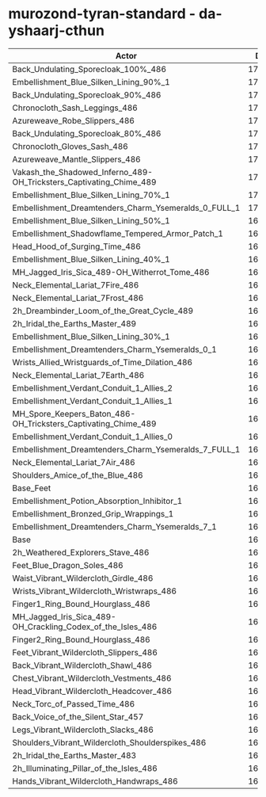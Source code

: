 # murozond-tyran-standard - da-yshaarj-cthun
| Actor | DPS | Increase |
|---|:---:|:---:|
|Back_Undulating_Sporecloak_100%_486|171475|2.09%|
|Embellishment_Blue_Silken_Lining_90%_1|171219|1.94%|
|Back_Undulating_Sporecloak_90%_486|171123|1.88%|
|Chronocloth_Sash_Leggings_486|170950|1.78%|
|Azureweave_Robe_Slippers_486|170929|1.77%|
|Back_Undulating_Sporecloak_80%_486|170818|1.70%|
|Chronocloth_Gloves_Sash_486|170799|1.69%|
|Azureweave_Mantle_Slippers_486|170558|1.55%|
|Vakash_the_Shadowed_Inferno_489-OH_Tricksters_Captivating_Chime_489|170547|1.54%|
|Embellishment_Blue_Silken_Lining_70%_1|170538|1.53%|
|Embellishment_Dreamtenders_Charm_Ysemeralds_0_FULL_1|170194|1.33%|
|Embellishment_Blue_Silken_Lining_50%_1|169873|1.14%|
|Embellishment_Shadowflame_Tempered_Armor_Patch_1|169784|1.09%|
|Head_Hood_of_Surging_Time_486|169731|1.05%|
|Embellishment_Blue_Silken_Lining_40%_1|169531|0.93%|
|MH_Jagged_Iris_Sica_489-OH_Witherrot_Tome_486|169455|0.89%|
|Neck_Elemental_Lariat_7Fire_486|169429|0.87%|
|Neck_Elemental_Lariat_7Frost_486|169357|0.83%|
|2h_Dreambinder_Loom_of_the_Great_Cycle_489|169334|0.82%|
|2h_Iridal_the_Earths_Master_489|169279|0.78%|
|Embellishment_Blue_Silken_Lining_30%_1|169150|0.71%|
|Embellishment_Dreamtenders_Charm_Ysemeralds_0_1|169069|0.66%|
|Wrists_Allied_Wristguards_of_Time_Dilation_486|169022|0.63%|
|Neck_Elemental_Lariat_7Earth_486|168980|0.61%|
|Embellishment_Verdant_Conduit_1_Allies_2|168972|0.60%|
|Embellishment_Verdant_Conduit_1_Allies_1|168950|0.59%|
|MH_Spore_Keepers_Baton_486-OH_Tricksters_Captivating_Chime_489|168944|0.59%|
|Embellishment_Verdant_Conduit_1_Allies_0|168917|0.57%|
|Embellishment_Dreamtenders_Charm_Ysemeralds_7_FULL_1|168776|0.49%|
|Neck_Elemental_Lariat_7Air_486|168555|0.35%|
|Shoulders_Amice_of_the_Blue_486|168441|0.29%|
|Base_Feet|168280|0.19%|
|Embellishment_Potion_Absorption_Inhibitor_1|168264|0.18%|
|Embellishment_Bronzed_Grip_Wrappings_1|168084|0.07%|
|Embellishment_Dreamtenders_Charm_Ysemeralds_7_1|167969|0.00%|
|Base|167961|0.00%|
|2h_Weathered_Explorers_Stave_486|167888|-0.04%|
|Feet_Blue_Dragon_Soles_486|167787|-0.10%|
|Waist_Vibrant_Wildercloth_Girdle_486|167653|-0.18%|
|Wrists_Vibrant_Wildercloth_Wristwraps_486|167638|-0.19%|
|Finger1_Ring_Bound_Hourglass_486|167414|-0.33%|
|MH_Jagged_Iris_Sica_489-OH_Crackling_Codex_of_the_Isles_486|167408|-0.33%|
|Finger2_Ring_Bound_Hourglass_486|167359|-0.36%|
|Feet_Vibrant_Wildercloth_Slippers_486|167350|-0.36%|
|Back_Vibrant_Wildercloth_Shawl_486|167315|-0.38%|
|Chest_Vibrant_Wildercloth_Vestments_486|167290|-0.40%|
|Head_Vibrant_Wildercloth_Headcover_486|167240|-0.43%|
|Neck_Torc_of_Passed_Time_486|167150|-0.48%|
|Back_Voice_of_the_Silent_Star_457|167105|-0.51%|
|Legs_Vibrant_Wildercloth_Slacks_486|167050|-0.54%|
|Shoulders_Vibrant_Wildercloth_Shoulderspikes_486|167036|-0.55%|
|2h_Iridal_the_Earths_Master_483|166828|-0.67%|
|2h_Illuminating_Pillar_of_the_Isles_486|166826|-0.68%|
|Hands_Vibrant_Wildercloth_Handwraps_486|166826|-0.68%|
